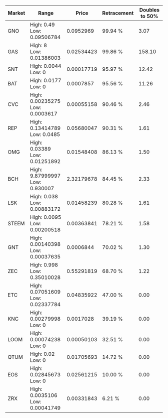 | Market | Range | Price| Retracement | Doubles to 50% |
| --- | --- | --- | --- | --- |
| GNO | High: 0.49<br />Low: 0.09506784 | 0.0952969 | 99.94 % | 3.07 |
| GAS | High: 8<br />Low: 0.01386003 | 0.02534423 | 99.86 % | 158.10 |
| SNT | High: 0.0044<br />Low: 0 | 0.00017719 | 95.97 % | 12.42 |
| BAT | High: 0.0177<br />Low: 0 | 0.0007857 | 95.56 % | 11.26 |
| CVC | High: 0.00235275<br />Low: 0.0003617 | 0.00055158 | 90.46 % | 2.46 |
| REP | High: 0.13414789<br />Low: 0.0485 | 0.05680047 | 90.31 % | 1.61 |
| OMG | High: 0.03389<br />Low: 0.01251892 | 0.01548408 | 86.13 % | 1.50 |
| BCH | High: 9.87999997<br />Low: 0.930007 | 2.32179678 | 84.45 % | 2.33 |
| LSK | High: 0.038<br />Low: 0.00883172 | 0.01458239 | 80.28 % | 1.61 |
| STEEM | High: 0.0095<br />Low: 0.00200518 | 0.00363841 | 78.21 % | 1.58 |
| GNT | High: 0.00140398<br />Low: 0.00037635 | 0.0006844 | 70.02 % | 1.30 |
| ZEC | High: 0.998<br />Low: 0.35010028 | 0.55291819 | 68.70 % | 1.22 |
| ETC | High: 0.07051609<br />Low: 0.02337784 | 0.04835922 | 47.00 % | 0.00 |
| KNC | High: 0.00279998<br />Low: 0 | 0.0017028 | 39.19 % | 0.00 |
| LOOM | High: 0.00074238<br />Low: 0 | 0.00050103 | 32.51 % | 0.00 |
| QTUM | High: 0.02<br />Low: 0 | 0.01705693 | 14.72 % | 0.00 |
| EOS | High: 0.02845673<br />Low: 0 | 0.02561215 | 10.00 % | 0.00 |
| ZRX | High: 0.0035106<br />Low: 0.00041749 | 0.00331843 | 6.21 % | 0.00 |
